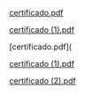 [certificado.pdf](https://github.com/user-attachments/files/19642425/certificado.pdf)

[certificado (1).pdf](https://github.com/user-attachments/files/19642426/certificado.1.pdf)

[certificado.pdf](

[certificado (1).pdf](https://github.com/user-attachments/files/19653131/certificado.1.pdf)

[certificado (2).pdf](https://github.com/user-attachments/files/19653153/certificado.2.pdf)
